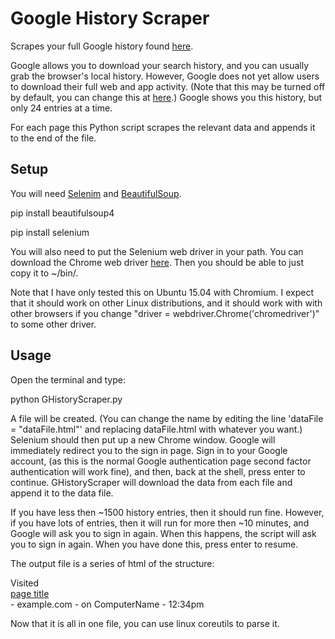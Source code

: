 # Google History Scraper
Scrapes your full Google history found [here](https://history.google.com/history/app).

Google allows you to download your search history, and you can usually grab the browser's local history. However, Google does not yet allow users to download their full web and app activity. (Note that this may be turned off by default, you can change this at [here](https://www.google.com/settings/accounthistory/search).) Google shows you this history, but only 24 entries at a time.

For each page this Python script scrapes the relevant data and appends it to the end of the file.

## Setup
You will need [Selenim](http://www.seleniumhq.org/) and [BeautifulSoup](http://www.crummy.com/software/BeautifulSoup).

  pip install beautifulsoup4
  
  pip install selenium

You will also need to put the Selenium web driver in your path. You can download the Chrome web driver [here](https://sites.google.com/a/chromium.org/chromedriver/downloads). Then you should be able to just copy it to ~/bin/.

Note that I have only tested this on Ubuntu 15.04 with Chromium. I expect that it should work on other Linux distributions, and it should work with with other browsers if you change "driver = webdriver.Chrome('chromedriver')" to some other driver.

## Usage
Open the terminal and type:

  python GHistoryScraper.py

A file will be created. (You can change the name by editing the line 'dataFile = "dataFile.html"' and replacing dataFile.html with whatever you want.) Selenium should then put up a new Chrome window. Google will immediately redirect you to the sign in page. Sign in to your Google account, (as this is the normal Google authentication page second factor authentication will work fine), and then, back at the shell, press enter to continue. GHistoryScraper will download the data from each file and append it to the data file.

If you have less then ~1500 history entries, then it should run fine. However, if you have lots of entries, then it will run for more then ~10 minutes, and Google will ask you to sign in again. When this happens, the script will ask you to sign in again. When you have done this, press enter to resume.

The output file is a series of html of the structure:
  
  <div>Visited 
    <a href="https://www.example.com/page.html">
      <div class="oc-chrome-title">page title</div>
    </a> - example.com - on ComputerName - 12:34pm
  </div>

Now that it is all in one file, you can use linux coreutils to parse it.

